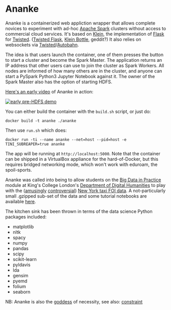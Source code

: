# Ananke

Ananke is a containerized web appliction wrapper that allows complete novices to experiment with ad-hoc
[Apache Spark](https://spark.apache.org/) clusters without
access to commercial cloud services. It's based on [Klein](http://klein.readthedocs.io/en/latest/), the implementation
of [Flask](http://flask.pocoo.org/) for [Twisted](https://twistedmatrix.com/trac/).
([Twisted Flask](http://www.kleinbottle.com/top_mouth_erlen_klein.htm), [Klein Bottle](http://www.kleinbottle.com/), geddit?)
It also relies on websockets via [Twisted](https://twistedmatrix.com/trac/)/[Autobahn](https://crossbar.io/autobahn/).

The idea is that users launch the container, one of them presses the button to start a cluster and become the Spark Master. The application
returns an IP address that other users can use to join the cluster as Spark Workers. All nodes are informed of how many others are in the
cluster, and anyone can start a PySpark Python3 Jupyter Notebook against it. The owner of the Spark Master also has the option of starting HDFS.

[Here's an early video](https://youtu.be/9xsiV9dUlgI) of Ananke in action:

[![early pre-HDFS demo](https://img.youtube.com/vi/9xsiV9dUlgI/0.jpg)](https://youtu.be/9xsiV9dUlgI)

You can either build the container with the `build.sh` script, or just do:

```
docker build -t ananke ./ananke
```

Then use `run.sh` which does:

```
docker run -ti --name ananke --net=host --pid=host -e TINI_SUBREAPER=true ananke

```

The app will be running at `http://localhost:5000`. Note that the container can be shipped in a VirtualBox appliance for the
hard-of-Docker, but this requires bridged networking mode, which won't work with eduroam, the spoil-sports.

Ananke was called into being to allow students on the
[Big Data in Practice](https://www.kcl.ac.uk/artshums/depts/ddh/study/pgt/modules-2017-18/core-modules/7AAVBCS3.aspx) module
at King's College London's [Department of Digital Humanities](https://www.kcl.ac.uk/artshums/depts/ddh/index.aspx) to play
with the
([amusingly](https://research.neustar.biz/2014/09/15/riding-with-the-stars-passenger-privacy-in-the-nyc-taxicab-dataset/)
[controversial](https://blogs.harvard.edu/infolaw/2014/11/21/the-antidote-for-anecdata-a-little-science-can-separate-data-privacy-facts-from-folklore/))
[New York taxi FOI data](http://www.nyc.gov/html/tlc/html/about/trip_record_data.shtml). A not-particularly small .gzipped sub-set of
the data and some tutorial notebooks are available [here](https://github.com/kingsBSD/NYC-Green-Cab-Data/blob/master/README.md).

The kitchen sink has been thrown in terms of the data science Python packages included:

- matplotlib
- nltk
- spacy
- numpy
- pandas
- scipy
- scikit-learn
- pyldavis
- lda
- gensim
- pyemd
- folium
- seaborn

NB: Ananke is also the [goddess](https://en.wikipedia.org/wiki/Ananke_(mythology)) of
necessity, see also: [constraint](https://en.wikipedia.org/wiki/Naudiz)